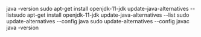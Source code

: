 java -version
sudo apt-get install openjdk-11-jdk
update-java-alternatives --listsudo apt-get install openjdk-11-jdk
update-java-alternatives --list
sudo update-alternatives --config java
sudo update-alternatives --config javac
java -version

